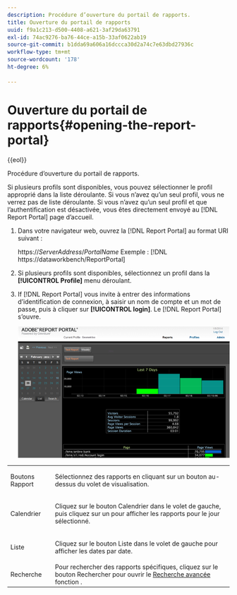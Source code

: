 ```yaml
---
description: Procédure d’ouverture du portail de rapports.
title: Ouverture du portail de rapports
uuid: f9a1c213-d500-4408-a621-3af29da63791
exl-id: 74ac9276-ba76-44ce-a15b-33af0622ab19
source-git-commit: b1dda69a606a16dccca30d2a74c7e63dbd27936c
workflow-type: tm+mt
source-wordcount: '178'
ht-degree: 6%

---
```


# Ouverture du portail de rapports{#opening-the-report-portal}

{{eol}}

Procédure d’ouverture du portail de rapports.

Si plusieurs profils sont disponibles, vous pouvez sélectionner le profil approprié dans la liste déroulante. Si vous n’avez qu’un seul profil, vous ne verrez pas de liste déroulante. Si vous n’avez qu’un seul profil et que l’authentification est désactivée, vous êtes directement envoyé au [!DNL Report Portal] page d’accueil.

1. Dans votre navigateur web, ouvrez la [!DNL Report Portal] au format URI suivant :

   https://*ServerAddress*/*PortalName*
Exemple : [!DNL https://dataworkbench/ReportPortal]
1. Si plusieurs profils sont disponibles, sélectionnez un profil dans la **[!UICONTROL Profile]** menu déroulant.
1. If [!DNL Report Portal] vous invite à entrer des informations d’identification de connexion, à saisir un nom de compte et un mot de passe, puis à cliquer sur **[!UICONTROL login]**. Le [!DNL Report Portal] s’ouvre.

   ![](assets/report_portal_home.png)

<table id="table_E68190C670684FA798B41702FC911827">
 <tbody>
  <tr>
   <td colname="col1"> Boutons Rapport </td>
   <td colname="col2"> <p>Sélectionnez des rapports en cliquant sur un bouton au-dessus du volet de visualisation. </p> </td>
  </tr>
  <tr>
   <td colname="col1"> Calendrier </td>
   <td colname="col2"> <p>Cliquez sur le bouton <span class="uicontrol"> Calendrier </span> dans le volet de gauche, puis cliquez sur un pour afficher les rapports pour le jour sélectionné. </p> </td>
  </tr>
  <tr>
   <td colname="col1"> Liste </td>
   <td colname="col2"> <p>Cliquez sur le bouton <span class="uicontrol"> Liste </span> dans le volet de gauche pour afficher les dates par date. </p> </td>
  </tr>
  <tr>
   <td colname="col1"> Recherche </td>
   <td colname="col2"> Pour rechercher des rapports spécifiques, cliquez sur le bouton <span class="uicontrol"> Rechercher </span> pour ouvrir le <a href="../../../home/c-rpt-oview/c-search-adv.md#concept-083b751e28b645ceaa4d9784d21f78ca"> Recherche avancée </a> fonction . </td>
  </tr>
 </tbody>
</table>
